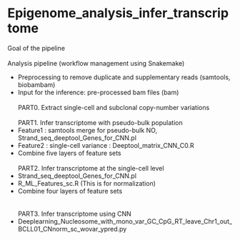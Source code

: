 # Epigenome_analysis_infer_transcriptome

Goal of the pipeline
<br/><br/>
Analysis pipeline (workflow management using Snakemake)
  - Preprocessing to remove duplicate and supplementary reads (samtools, biobambam)
  - Input for the inference: pre-processed bam files (bam)
<br/><br/>
PART0. Extract single-cell and subclonal copy-number variations
<br/><br/>
PART1. Infer transcriptome with pseudo-bulk population
  - Feature1 : samtools merge for pseudo-bulk NO, Strand_seq_deeptool_Genes_for_CNN.pl
  - Feature2 : single-cell variance : Deeptool_matrix_CNN_C0.R
  - Combine five layers of feature sets
<br/><br/>
PART2. Infer transcriptome at the single-cell level
  - Strand_seq_deeptool_Genes_for_CNN.pl
  - R_ML_Features_sc.R (This is for normalization)
  - Combine four layers of feature sets
<br/><br/>  
PART3. Infer transcriptome using CNN
  - Deeplearning_Nucleosome_with_mono_var_GC_CpG_RT_leave_Chr1_out_BCLL01_CNnorm_sc_wovar_ypred.py
